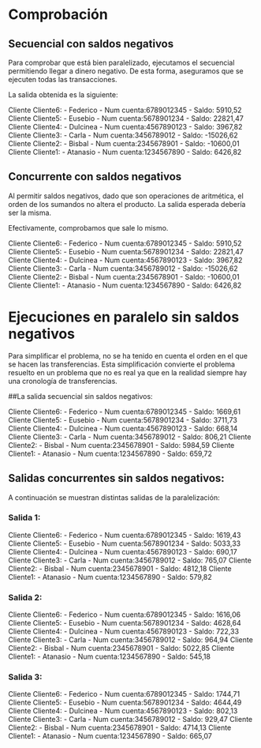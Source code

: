
# Comprobación

## Secuencial con saldos negativos
Para comprobar que está bien paralelizado, ejecutamos el secuencial permitiendo llegar a dinero negativo. De esta forma, aseguramos que se ejecuten todas las transacciones.

La salida obtenida es la siguiente:


Cliente Cliente6:
	- Federico
	- Num cuenta:6789012345
	- Saldo: 5910,52
Cliente Cliente5:
	- Eusebio
	- Num cuenta:5678901234
	- Saldo: 22821,47
Cliente Cliente4:
	- Dulcinea
	- Num cuenta:4567890123
	- Saldo: 3967,82
Cliente Cliente3:
	- Carla
	- Num cuenta:3456789012
	- Saldo: -15026,62
Cliente Cliente2:
	- Bisbal
	- Num cuenta:2345678901
	- Saldo: -10600,01
Cliente Cliente1:
	- Atanasio
	- Num cuenta:1234567890
	- Saldo: 6426,82
	

## Concurrente con saldos negativos
Al permitir saldos negativos, dado que son operaciones de aritmética, el orden de los sumandos no altera el producto. La salida esperada debería ser la misma.

Efectivamente, comprobamos que sale lo mismo.


Cliente Cliente6:
	- Federico
	- Num cuenta:6789012345
	- Saldo: 5910,52
Cliente Cliente5:
	- Eusebio
	- Num cuenta:5678901234
	- Saldo: 22821,47
Cliente Cliente4:
	- Dulcinea
	- Num cuenta:4567890123
	- Saldo: 3967,82
Cliente Cliente3:
	- Carla
	- Num cuenta:3456789012
	- Saldo: -15026,62
Cliente Cliente2:
	- Bisbal
	- Num cuenta:2345678901
	- Saldo: -10600,01
Cliente Cliente1:
	- Atanasio
	- Num cuenta:1234567890
	- Saldo: 6426,82


# Ejecuciones en paralelo sin saldos negativos

Para simplificar el problema, no se ha tenido en cuenta el orden en el que se hacen las transferencias. Esta simplificación convierte el problema resuelto en un problema que no es real ya que
en la realidad siempre hay una cronología de transferencias.

##La salida secuencial sin saldos negativos:

Cliente Cliente6:
	- Federico
	- Num cuenta:6789012345
	- Saldo: 1669,61
Cliente Cliente5:
	- Eusebio
	- Num cuenta:5678901234
	- Saldo: 3711,73
Cliente Cliente4:
	- Dulcinea
	- Num cuenta:4567890123
	- Saldo: 668,14
Cliente Cliente3:
	- Carla
	- Num cuenta:3456789012
	- Saldo: 806,21
Cliente Cliente2:
	- Bisbal
	- Num cuenta:2345678901
	- Saldo: 5984,59
Cliente Cliente1:
	- Atanasio
	- Num cuenta:1234567890
	- Saldo: 659,72

## Salidas concurrentes sin saldos negativos:
A continuación se muestran distintas salidas de la paralelización:

### Salida 1:

Cliente Cliente6:
	- Federico
	- Num cuenta:6789012345
	- Saldo: 1619,43
Cliente Cliente5:
	- Eusebio
	- Num cuenta:5678901234
	- Saldo: 5033,33
Cliente Cliente4:
	- Dulcinea
	- Num cuenta:4567890123
	- Saldo: 690,17
Cliente Cliente3:
	- Carla
	- Num cuenta:3456789012
	- Saldo: 765,07
Cliente Cliente2:
	- Bisbal
	- Num cuenta:2345678901
	- Saldo: 4812,18
Cliente Cliente1:
	- Atanasio
	- Num cuenta:1234567890
	- Saldo: 579,82

### Salida 2: 

Cliente Cliente6:
	- Federico
	- Num cuenta:6789012345
	- Saldo: 1616,06
Cliente Cliente5:
	- Eusebio
	- Num cuenta:5678901234
	- Saldo: 4628,64
Cliente Cliente4:
	- Dulcinea
	- Num cuenta:4567890123
	- Saldo: 722,33
Cliente Cliente3:
	- Carla
	- Num cuenta:3456789012
	- Saldo: 964,94
Cliente Cliente2:
	- Bisbal
	- Num cuenta:2345678901
	- Saldo: 5022,85
Cliente Cliente1:
	- Atanasio
	- Num cuenta:1234567890
	- Saldo: 545,18
	
### Salida 3: 

Cliente Cliente6:
	- Federico
	- Num cuenta:6789012345
	- Saldo: 1744,71
Cliente Cliente5:
	- Eusebio
	- Num cuenta:5678901234
	- Saldo: 4644,49
Cliente Cliente4:
	- Dulcinea
	- Num cuenta:4567890123
	- Saldo: 802,13
Cliente Cliente3:
	- Carla
	- Num cuenta:3456789012
	- Saldo: 929,47
Cliente Cliente2:
	- Bisbal
	- Num cuenta:2345678901
	- Saldo: 4714,13
Cliente Cliente1:
	- Atanasio
	- Num cuenta:1234567890
	- Saldo: 665,07
